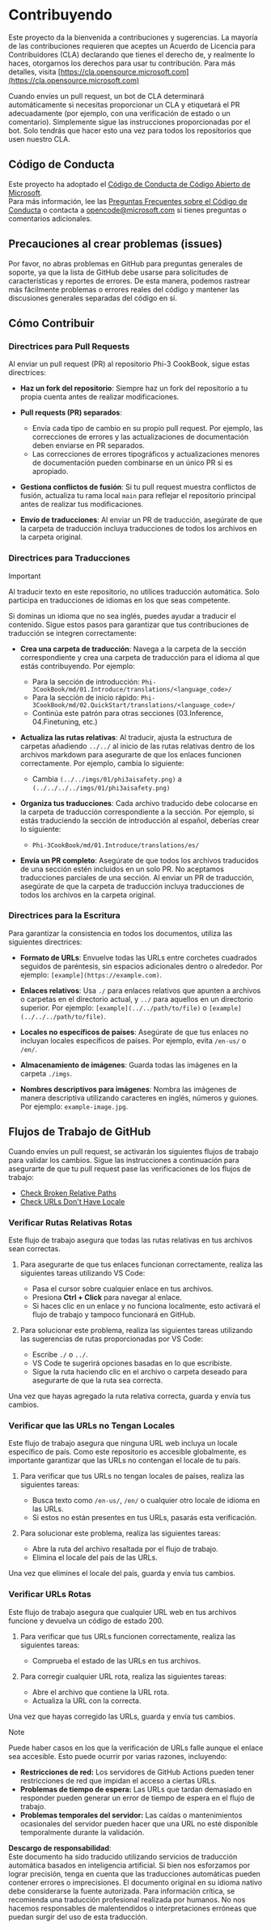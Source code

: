 # Contribuyendo

Este proyecto da la bienvenida a contribuciones y sugerencias. La mayoría de las contribuciones requieren que aceptes un Acuerdo de Licencia para Contribuidores (CLA) declarando que tienes el derecho de, y realmente lo haces, otorgarnos los derechos para usar tu contribución. Para más detalles, visita [https://cla.opensource.microsoft.com](https://cla.opensource.microsoft.com)

Cuando envíes un pull request, un bot de CLA determinará automáticamente si necesitas proporcionar un CLA y etiquetará el PR adecuadamente (por ejemplo, con una verificación de estado o un comentario). Simplemente sigue las instrucciones proporcionadas por el bot. Solo tendrás que hacer esto una vez para todos los repositorios que usen nuestro CLA.

## Código de Conducta

Este proyecto ha adoptado el [Código de Conducta de Código Abierto de Microsoft](https://opensource.microsoft.com/codeofconduct/).  
Para más información, lee las [Preguntas Frecuentes sobre el Código de Conducta](https://opensource.microsoft.com/codeofconduct/faq/) o contacta a [opencode@microsoft.com](mailto:opencode@microsoft.com) si tienes preguntas o comentarios adicionales.

## Precauciones al crear problemas (issues)

Por favor, no abras problemas en GitHub para preguntas generales de soporte, ya que la lista de GitHub debe usarse para solicitudes de características y reportes de errores. De esta manera, podemos rastrear más fácilmente problemas o errores reales del código y mantener las discusiones generales separadas del código en sí.

## Cómo Contribuir

### Directrices para Pull Requests

Al enviar un pull request (PR) al repositorio Phi-3 CookBook, sigue estas directrices:

- **Haz un fork del repositorio**: Siempre haz un fork del repositorio a tu propia cuenta antes de realizar modificaciones.

- **Pull requests (PR) separados**:
  - Envía cada tipo de cambio en su propio pull request. Por ejemplo, las correcciones de errores y las actualizaciones de documentación deben enviarse en PR separados.
  - Las correcciones de errores tipográficos y actualizaciones menores de documentación pueden combinarse en un único PR si es apropiado.

- **Gestiona conflictos de fusión**: Si tu pull request muestra conflictos de fusión, actualiza tu rama local `main` para reflejar el repositorio principal antes de realizar tus modificaciones.

- **Envío de traducciones**: Al enviar un PR de traducción, asegúrate de que la carpeta de traducción incluya traducciones de todos los archivos en la carpeta original.

### Directrices para Traducciones

> [!IMPORTANT]
>
> Al traducir texto en este repositorio, no utilices traducción automática. Solo participa en traducciones de idiomas en los que seas competente.

Si dominas un idioma que no sea inglés, puedes ayudar a traducir el contenido. Sigue estos pasos para garantizar que tus contribuciones de traducción se integren correctamente:

- **Crea una carpeta de traducción**: Navega a la carpeta de la sección correspondiente y crea una carpeta de traducción para el idioma al que estás contribuyendo. Por ejemplo:
  - Para la sección de introducción: `Phi-3CookBook/md/01.Introduce/translations/<language_code>/`
  - Para la sección de inicio rápido: `Phi-3CookBook/md/02.QuickStart/translations/<language_code>/`
  - Continúa este patrón para otras secciones (03.Inference, 04.Finetuning, etc.)

- **Actualiza las rutas relativas**: Al traducir, ajusta la estructura de carpetas añadiendo `../../` al inicio de las rutas relativas dentro de los archivos markdown para asegurarte de que los enlaces funcionen correctamente. Por ejemplo, cambia lo siguiente:
  - Cambia `(../../imgs/01/phi3aisafety.png)` a `(../../../../imgs/01/phi3aisafety.png)`

- **Organiza tus traducciones**: Cada archivo traducido debe colocarse en la carpeta de traducción correspondiente a la sección. Por ejemplo, si estás traduciendo la sección de introducción al español, deberías crear lo siguiente:
  - `Phi-3CookBook/md/01.Introduce/translations/es/`

- **Envía un PR completo**: Asegúrate de que todos los archivos traducidos de una sección estén incluidos en un solo PR. No aceptamos traducciones parciales de una sección. Al enviar un PR de traducción, asegúrate de que la carpeta de traducción incluya traducciones de todos los archivos en la carpeta original.

### Directrices para la Escritura

Para garantizar la consistencia en todos los documentos, utiliza las siguientes directrices:

- **Formato de URLs**: Envuelve todas las URLs entre corchetes cuadrados seguidos de paréntesis, sin espacios adicionales dentro o alrededor. Por ejemplo: `[example](https://example.com)`.

- **Enlaces relativos**: Usa `./` para enlaces relativos que apunten a archivos o carpetas en el directorio actual, y `../` para aquellos en un directorio superior. Por ejemplo: `[example](../../path/to/file)` o `[example](../../../path/to/file)`.

- **Locales no específicos de países**: Asegúrate de que tus enlaces no incluyan locales específicos de países. Por ejemplo, evita `/en-us/` o `/en/`.

- **Almacenamiento de imágenes**: Guarda todas las imágenes en la carpeta `./imgs`.

- **Nombres descriptivos para imágenes**: Nombra las imágenes de manera descriptiva utilizando caracteres en inglés, números y guiones. Por ejemplo: `example-image.jpg`.

## Flujos de Trabajo de GitHub

Cuando envíes un pull request, se activarán los siguientes flujos de trabajo para validar los cambios. Sigue las instrucciones a continuación para asegurarte de que tu pull request pase las verificaciones de los flujos de trabajo:

- [Check Broken Relative Paths](../..)
- [Check URLs Don't Have Locale](../..)

### Verificar Rutas Relativas Rotas

Este flujo de trabajo asegura que todas las rutas relativas en tus archivos sean correctas.

1. Para asegurarte de que tus enlaces funcionan correctamente, realiza las siguientes tareas utilizando VS Code:
    - Pasa el cursor sobre cualquier enlace en tus archivos.
    - Presiona **Ctrl + Click** para navegar al enlace.
    - Si haces clic en un enlace y no funciona localmente, esto activará el flujo de trabajo y tampoco funcionará en GitHub.

1. Para solucionar este problema, realiza las siguientes tareas utilizando las sugerencias de rutas proporcionadas por VS Code:
    - Escribe `./` o `../`.
    - VS Code te sugerirá opciones basadas en lo que escribiste.
    - Sigue la ruta haciendo clic en el archivo o carpeta deseado para asegurarte de que la ruta sea correcta.

Una vez que hayas agregado la ruta relativa correcta, guarda y envía tus cambios.

### Verificar que las URLs no Tengan Locales

Este flujo de trabajo asegura que ninguna URL web incluya un locale específico de país. Como este repositorio es accesible globalmente, es importante garantizar que las URLs no contengan el locale de tu país.

1. Para verificar que tus URLs no tengan locales de países, realiza las siguientes tareas:

    - Busca texto como `/en-us/`, `/en/` o cualquier otro locale de idioma en las URLs.
    - Si estos no están presentes en tus URLs, pasarás esta verificación.

1. Para solucionar este problema, realiza las siguientes tareas:
    - Abre la ruta del archivo resaltada por el flujo de trabajo.
    - Elimina el locale del país de las URLs.

Una vez que elimines el locale del país, guarda y envía tus cambios.

### Verificar URLs Rotas

Este flujo de trabajo asegura que cualquier URL web en tus archivos funcione y devuelva un código de estado 200.

1. Para verificar que tus URLs funcionen correctamente, realiza las siguientes tareas:
    - Comprueba el estado de las URLs en tus archivos.

2. Para corregir cualquier URL rota, realiza las siguientes tareas:
    - Abre el archivo que contiene la URL rota.
    - Actualiza la URL con la correcta.

Una vez que hayas corregido las URLs, guarda y envía tus cambios.

> [!NOTE]
>
> Puede haber casos en los que la verificación de URLs falle aunque el enlace sea accesible. Esto puede ocurrir por varias razones, incluyendo:
>
> - **Restricciones de red:** Los servidores de GitHub Actions pueden tener restricciones de red que impidan el acceso a ciertas URLs.
> - **Problemas de tiempo de espera:** Las URLs que tardan demasiado en responder pueden generar un error de tiempo de espera en el flujo de trabajo.
> - **Problemas temporales del servidor:** Las caídas o mantenimientos ocasionales del servidor pueden hacer que una URL no esté disponible temporalmente durante la validación.

**Descargo de responsabilidad**:  
Este documento ha sido traducido utilizando servicios de traducción automática basados en inteligencia artificial. Si bien nos esforzamos por lograr precisión, tenga en cuenta que las traducciones automáticas pueden contener errores o imprecisiones. El documento original en su idioma nativo debe considerarse la fuente autorizada. Para información crítica, se recomienda una traducción profesional realizada por humanos. No nos hacemos responsables de malentendidos o interpretaciones erróneas que puedan surgir del uso de esta traducción.